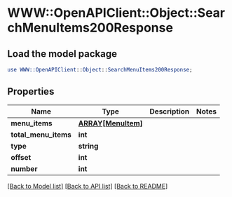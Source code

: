 # WWW::OpenAPIClient::Object::SearchMenuItems200Response

## Load the model package
```perl
use WWW::OpenAPIClient::Object::SearchMenuItems200Response;
```

## Properties
Name | Type | Description | Notes
------------ | ------------- | ------------- | -------------
**menu_items** | [**ARRAY[MenuItem]**](MenuItem.md) |  | 
**total_menu_items** | **int** |  | 
**type** | **string** |  | 
**offset** | **int** |  | 
**number** | **int** |  | 

[[Back to Model list]](../README.md#documentation-for-models) [[Back to API list]](../README.md#documentation-for-api-endpoints) [[Back to README]](../README.md)


